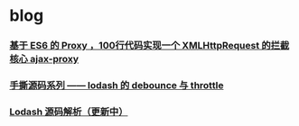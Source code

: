 # blog

### [基于 ES6 的 Proxy ，100行代码实现一个 XMLHttpRequest 的拦截核心 ajax-proxy](https://github.com/LazyDuke/blog/issues/1)
### [手撕源码系列 —— lodash 的 debounce 与 throttle](https://github.com/LazyDuke/blog/issues/2)
### [Lodash 源码解析（更新中）](https://www.yuque.com/lanchengtie/rbtkp2)
